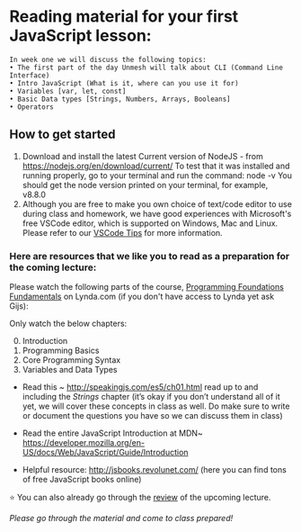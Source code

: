 # Reading material for your first JavaScript lesson:

```
In week one we will discuss the following topics:
• The first part of the day Unmesh will talk about CLI (Command Line Interface)
• Intro JavaScript (What is it, where can you use it for)
• Variables [var, let, const]
• Basic Data types [Strings, Numbers, Arrays, Booleans]
• Operators
```


## How to get started
1. Download and install the latest Current version of NodeJS - from https://nodejs.org/en/download/current/
To test that it was installed and running properly, go to your terminal and run the command: node -v You should get the node version printed on your terminal, for example, v8.8.0
2. Although you are free to make you own choice of text/code editor to use during class and homework, we have good experiences with Microsoft's free VSCode editor, which is supported on Windows, Mac and Linux. Please refer to our [VSCode Tips](../VSCodeTips/VSCodeTips.md) for more information.

### Here are resources that we like you to read as a preparation for the coming lecture:

Please watch the following parts of the course, [Programming Foundations Fundamentals](https://www.lynda.com/Programming-Foundations-tutorials/Welcome/83603/90426-4.html) on Lynda.com (if you don't have access to Lynda yet ask Gijs):

Only watch the below chapters:

0. Introduction
1. Programming Basics
2. Core Programming Syntax 
3. Variables and Data Types

- Read this ~ http://speakingjs.com/es5/ch01.html read up to and including the *Strings* chapter (it’s okay if you don’t understand all of it yet, we will cover these concepts in class as well. Do make sure to write or document the questions you have so we can discuss them in class)

- Read the entire JavaScript Introduction at MDN~ https://developer.mozilla.org/en-US/docs/Web/JavaScript/Guide/Introduction

- Helpful resource: http://jsbooks.revolunet.com/ (here you can find tons of free JavaScript books online)

:star: You can also already go through the [review](https://github.com/HackYourFuture/JavaScript/blob/master/Week1/REVIEW.md) of the upcoming lecture.

_Please go through the material and come to class prepared!_
